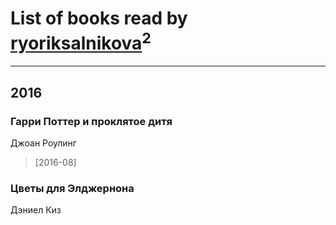 # List of books read by [ryoriksalnikova](https://www.facebook.com/app_scoped_user_id/1468945706465629/)<sup>2</sup>
---

## 2016

### Гарри Поттер и проклятое дитя
Джоан Роулинг
> [2016-08] 


### Цветы для Элджернона
Дэниел Киз



